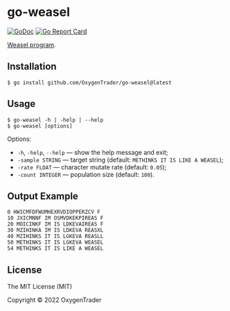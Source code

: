 # go-weasel

[![GoDoc](https://godoc.org/github.com/OxygenTrader/go-weasel?status.svg)](https://godoc.org/github.com/OxygenTrader/go-weasel)
[![Go Report Card](https://goreportcard.com/badge/github.com/OxygenTrader/go-weasel)](https://goreportcard.com/report/github.com/OxygenTrader/go-weasel)

[Weasel program](https://en.wikipedia.org/wiki/Weasel_program).

## Installation

```
$ go install github.com/OxygenTrader/go-weasel@latest
```

## Usage

```
$ go-weasel -h | -help | --help
$ go-weasel [options]
```

Options:

- `-h`, `-help`, `--help` &mdash; show the help message and exit;
- `-sample STRING` &mdash; target string (default: `METHINKS IT IS LIKE A WEASEL`);
- `-rate FLOAT` &mdash; character mutate rate (default: `0.05`);
- `-count INTEGER` &mdash; population size (default: `100`).

## Output Example

```
0 HWICMFDFWUMHEXRVDIOPPERZCV F
10 JXICMNNF IM OSMVDKEKPIREAS F
20 MOICINKF IM IS LDKEVAIREAS F
30 MZIHINKA IM IS LDKEVA REASXL
40 MZIHINKS IT IS LGKEVA REASLL
50 METHINKS IT IS LGKEVA WEASEL
54 METHINKS IT IS LIKE A WEASEL
```

## License

The MIT License (MIT)

Copyright &copy; 2022 OxygenTrader
